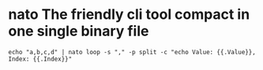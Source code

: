 # nato The friendly cli tool compact in one single binary file

```
echo "a,b,c,d" | nato loop -s "," -p split -c "echo Value: {{.Value}}, Index: {{.Index}}"
```
